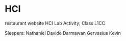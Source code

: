 # HCI
restaurant website
HCI Lab Activity; Class L1CC

Sleepers:
Nathaniel Davide Darmawan
Gervasius Kevin
